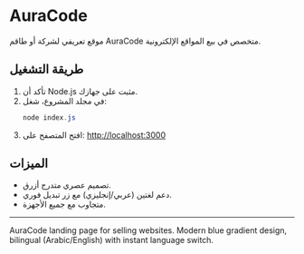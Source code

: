 # AuraCode

موقع تعريفي لشركة أو طاقم AuraCode متخصص في بيع المواقع الإلكترونية.

## طريقة التشغيل

1. تأكد أن Node.js مثبت على جهازك.
2. في مجلد المشروع، شغل:
   ```powershell
   node index.js
   ```
3. افتح المتصفح على: [http://localhost:3000](http://localhost:3000)

## الميزات
- تصميم عصري متدرج أزرق.
- دعم لغتين (عربي/إنجليزي) مع زر تبديل فوري.
- متجاوب مع جميع الأجهزة.

---

AuraCode landing page for selling websites. Modern blue gradient design, bilingual (Arabic/English) with instant language switch.
